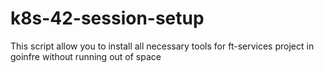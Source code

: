 # k8s-42-session-setup
This script allow you to install all necessary tools for ft-services project in goinfre without running out of space 
